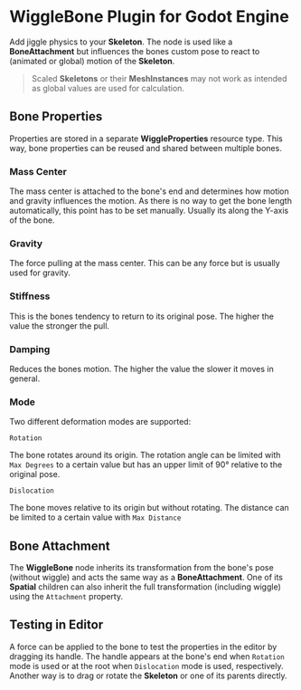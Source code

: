 # WiggleBone Plugin for Godot Engine

Add jiggle physics to your **Skeleton**. The node is used like a **BoneAttachment** but influences the bones custom pose to react to (animated or global) motion of the **Skeleton**.

> Scaled **Skeletons** or their **MeshInstances** may not work as intended as global values are used for calculation.

## Bone Properties

Properties are stored in a separate **WiggleProperties** resource type. This way, bone properties can be reused and shared between multiple bones.

### Mass Center

The mass center is attached to the bone's end and determines how motion and gravity influences the motion. As there is no way to get the bone length automatically, this point has to be set manually. Usually its along the Y-axis of the bone.

### Gravity

The force pulling at the mass center. This can be any force but is usually used for gravity.

### Stiffness

This is the bones tendency to return to its original pose. The higher the value the stronger the pull.

### Damping

Reduces the bones motion. The higher the value the slower it moves in general.

### Mode

Two different deformation modes are supported:

`Rotation`

The bone rotates around its origin. The rotation angle can be limited with `Max Degrees` to a certain value but has an upper limit of 90° relative to the original pose.

`Dislocation`

The bone moves relative to its origin but without rotating. The distance can be limited to a certain value with `Max Distance`


## Bone Attachment

The **WiggleBone** node inherits its transformation from the bone's pose (without wiggle) and acts the same way as a **BoneAttachment**. One of its **Spatial** children can also inherit the full transformation (including wiggle) using the `Attachment` property.

## Testing in Editor

A force can be applied to the bone to test the properties in the editor by dragging its handle. The handle appears at the bone's end when `Rotation` mode is used or at the root when `Dislocation` mode is used, respectively. Another way is to drag or rotate the **Skeleton** or one of its parents directly.
